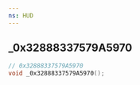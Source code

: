 ```yaml
---
ns: HUD
---
```

## _0x32888337579A5970

```c
// 0x32888337579A5970
void _0x32888337579A5970();
```


